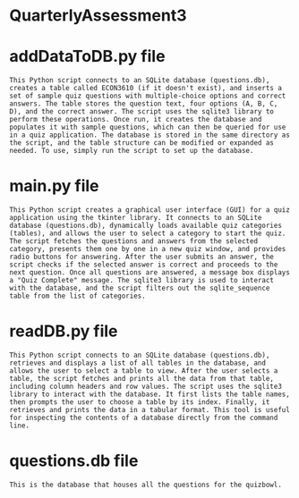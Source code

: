 # QuarterlyAssessment3

# addDataToDB.py file
    This Python script connects to an SQLite database (questions.db), creates a table called ECON3610 (if it doesn't exist), and inserts a set of sample quiz questions with multiple-choice options and correct answers. The table stores the question text, four options (A, B, C, D), and the correct answer. The script uses the sqlite3 library to perform these operations. Once run, it creates the database and populates it with sample questions, which can then be queried for use in a quiz application. The database is stored in the same directory as the script, and the table structure can be modified or expanded as needed. To use, simply run the script to set up the database.

# main.py file
    This Python script creates a graphical user interface (GUI) for a quiz application using the tkinter library. It connects to an SQLite database (questions.db), dynamically loads available quiz categories (tables), and allows the user to select a category to start the quiz. The script fetches the questions and answers from the selected category, presents them one by one in a new quiz window, and provides radio buttons for answering. After the user submits an answer, the script checks if the selected answer is correct and proceeds to the next question. Once all questions are answered, a message box displays a "Quiz Complete" message. The sqlite3 library is used to interact with the database, and the script filters out the sqlite_sequence table from the list of categories.

# readDB.py file
    This Python script connects to an SQLite database (questions.db), retrieves and displays a list of all tables in the database, and allows the user to select a table to view. After the user selects a table, the script fetches and prints all the data from that table, including column headers and row values. The script uses the sqlite3 library to interact with the database. It first lists the table names, then prompts the user to choose a table by its index. Finally, it retrieves and prints the data in a tabular format. This tool is useful for inspecting the contents of a database directly from the command line.

# questions.db file
    This is the database that houses all the questions for the quizbowl.
